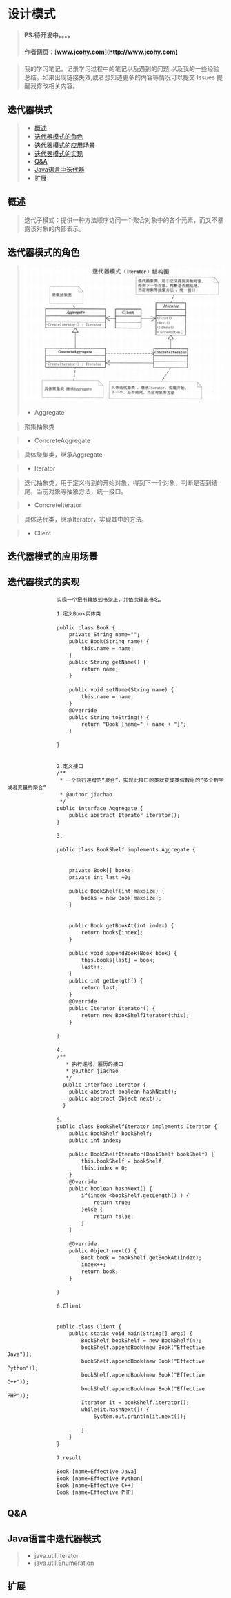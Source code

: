 
#  设计模式
> #### PS:待开发中。。。。
> #### 作者网页：[www.jcohy.com](http://www.jcohy.com)  	

>  我的学习笔记，记录学习过程中的笔记以及遇到的问题,以及我的一些经验总结。如果出现链接失效,或者想知道更多的内容等情况可以提交 Issues 提醒我修改相关内容。

## 迭代器模式
> * [概述](#gaishu)
> * [迭代器模式的角色](#role)
> * [迭代器模式的应用场景](#sign)
> * [迭代器模式的实现](#shixian)
> * [Q&A](#qa)
> * [Java语言中迭代器](#java)
> * [扩展](#kuozhan)

<p id="gaishu">

##  概述

>  迭代子模式：提供一种方法顺序访问一个聚合对象中的各个元素，而又不暴露该对象的内部表示。




<p id="role">

## 迭代器模式的角色

>  ![结构图](https://github.com/jiachao23/jcohy-study-sample/blob/master/jcohy-study-designpattern/src/main/resources/static/images/iterator.png)
>  *  Aggregate

>  聚集抽象类

>  *  ConcreteAggregate

>  具体聚集类，继承Aggregate

>  *  Iterator

>  迭代抽象类，用于定义得到的开始对象，得到下一个对象，判断是否到结尾，当前对象等抽象方法，统一接口。

>  *  ConcreteIterator

>  具体迭代类，继承Iterator，实现其中的方法。

>  *  Client

<p id="sign">

##  迭代器模式的应用场景



<p id="shixian">

## 迭代器模式的实现

                    实现一个把书籍放到书架上，并依次输出书名。
                    
                    1.定义Book实体类
                    
                    public class Book {
                        private String name="";
                        public Book(String name) {
                            this.name = name;
                        }
                        public String getName() {
                            return name;
                        }
                    
                        public void setName(String name) {
                            this.name = name;
                        }
                        @Override
                        public String toString() {
                            return "Book [name=" + name + "]";
                        }
                        
                    }
                    
                    
                    2.定义接口
                    /**
                     * 一个执行递增的“聚合”，实现此接口的类就变成类似数组的“多个数字或者变量的聚合”
                     * @author jiachao
                     */
                    public interface Aggregate {
                        public abstract Iterator iterator();
                    }
                    
                    3.
                    
                    public class BookShelf implements Aggregate {
                        
                        
                        private Book[] books;
                        private int last =0;
                        
                        public BookShelf(int maxsize) {
                            books = new Book[maxsize];
                        }
                        
                        
                        public Book getBookAt(int index) {
                            return books[index];
                        }
                        
                        public void appendBook(Book book) {
                            this.books[last] = book;
                            last++;
                        }
                        public int getLength() {
                            return last;
                        }
                        @Override
                        public Iterator iterator() {
                            return new BookShelfIterator(this);
                        }
                    
                    }
                    
                    4.
                    /**
                       * 执行递增，遍历的接口
                       * @author jiachao
                       */
                      public interface Iterator {
                        public abstract boolean hashNext();
                        public abstract Object next();
                      }
                      
                    5。
                    public class BookShelfIterator implements Iterator {
                        public BookShelf bookShelf;
                        public int index;
                        
                        public BookShelfIterator(BookShelf bookShelf) {
                            this.bookShelf = bookShelf;
                            this.index = 0;
                        }
                        @Override
                        public boolean hashNext() {
                            if(index <bookShelf.getLength() ) {
                                return true;
                            }else {
                                return false;
                            }
                        }
                    
                        @Override
                        public Object next() {
                            Book book = bookShelf.getBookAt(index);
                            index++;
                            return book;
                        }
                    
                    }
                    
                    6.Client
                    
                    
                    public class Client {
                        public static void main(String[] args) {
                            BookShelf bookShelf = new BookShelf(4);
                            bookShelf.appendBook(new Book("Effective Java"));
                            bookShelf.appendBook(new Book("Effective Python"));
                            bookShelf.appendBook(new Book("Effective C++"));
                            bookShelf.appendBook(new Book("Effective PHP"));
                            Iterator it = bookShelf.iterator();
                            while(it.hashNext()) {
                                System.out.println(it.next());
                                
                            }
                        }
                    }
                    
                    7.result
                    
                    Book [name=Effective Java]
                    Book [name=Effective Python]
                    Book [name=Effective C++]
                    Book [name=Effective PHP]

        
        

         
<p id="qa">

##  Q&A

       
<p id="java">
        
##  Java语言中迭代器模式

>  *  java.util.Iterator
>  *  java.util.Enumeration


<p id="kuozhan">

##  扩展
    